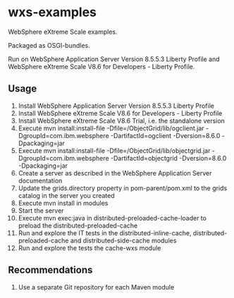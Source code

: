 wxs-examples
============

WebSphere eXtreme Scale examples.

Packaged as OSGI-bundles.

Run on WebSphere Application Server Version 8.5.5.3 Liberty Profile and WebSphere eXtreme Scale V8.6 for Developers - Liberty Profile.


## Usage ##

1. Install WebSphere Application Server Version 8.5.5.3 Liberty Profile
2. Install WebSphere eXtreme Scale V8.6 for Developers - Liberty Profile
3. Install WebSphere eXtreme Scale V8.6 Trial, i.e. the standalone version
4. Execute mvn install:install-file -Dfile=<path _to_your_wxs_standalone_installation>/ObjectGrid/lib/ogclient.jar -DgroupId=com.ibm.websphere -DartifactId=ogclient -Dversion=8.6.0 -Dpackaging=jar
5. Execute mvn install:install-file -Dfile=<path _to_your_wxs_standalone_installation>/ObjectGrid/lib/objectgrid.jar -DgroupId=com.ibm.websphere -DartifactId=objectgrid -Dversion=8.6.0 -Dpackaging=jar
6. Create a server as described in the WebSphere Application Server documentation
7. Update the grids.directory property in pom-parent/pom.xml to the grids catalog in the server you created
8. Execute mvn install in modules
9. Start the server
10. Execute mvn exec:java in distributed-preloaded-cache-loader to preload the distributed-preloaded-cache
11. Run and explore the IT tests in the distributed-inline-cache, distributed-preloaded-cache and distributed-side-cache modules
12. Run and explore the tests the cache-wxs module


## Recommendations ##

1. Use a separate Git repository for each Maven module
